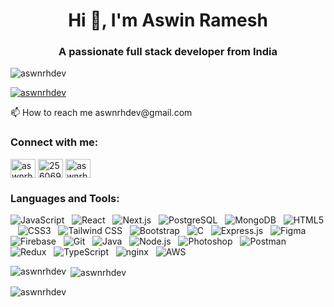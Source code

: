 <h1 align="center">Hi 👋, I'm Aswin Ramesh</h1>
<h3 align="center">A passionate full stack developer from India</h3>
<p align="left"> <img src="https://komarev.com/ghpvc/?username=aswnrhdev&label=Profile%20views&color=0e75b6&style=flat" alt="aswnrhdev" /> </p>
<p align="left"> <a href="https://github.com/ryo-ma/github-profile-trophy"><img src="https://github-profile-trophy.vercel.app/?username=aswnrhdev" alt="aswnrhdev" /></a> </p>
📫 How to reach me aswnrhdev@gmail.com
<h3 align="left">Connect with me:</h3>
<p align="left">
<a href="https://linkedin.com/in/aswnrhdev" target="blank"><img align="center" src="https://raw.githubusercontent.com/rahuldkjain/github-profile-readme-generator/master/src/images/icons/Social/linked-in-alt.svg" alt="aswnrhdev" height="30" width="40" /></a>
<a href="https://stackoverflow.com/users/25606980" target="blank"><img align="center" src="https://raw.githubusercontent.com/rahuldkjain/github-profile-readme-generator/master/src/images/icons/Social/stack-overflow.svg" alt="25606980" height="30" width="40" /></a>
<a href="https://www.leetcode.com/aswnrhdev" target="blank"><img align="center" src="https://raw.githubusercontent.com/rahuldkjain/github-profile-readme-generator/master/src/images/icons/Social/leet-code.svg" alt="aswnrhdev" height="30" width="40" /></a>
</p>
<h3 align="left">Languages and Tools:</h3>
<p align="left">
  <img src="https://img.shields.io/badge/Javascript-F0DB4F?style=for-the-badge&labelColor=black&logo=javascript&logoColor=F0DB4F" alt="JavaScript" />&nbsp;&nbsp;
  <img src="https://img.shields.io/badge/-React-61DBFB?style=for-the-badge&labelColor=black&logo=react&logoColor=61DBFB" alt="React" />&nbsp;&nbsp;
  <img src="https://img.shields.io/badge/Next.js-000000?style=for-the-badge&logo=nextdotjs&logoColor=white" alt="Next.js" />&nbsp;&nbsp;
  <img src="https://img.shields.io/badge/postgres-%23316192.svg?style=for-the-badge&logo=postgresql&logoColor=white" alt="PostgreSQL" />&nbsp;&nbsp;
  <img src="https://img.shields.io/badge/MongoDB-4EA94B?style=for-the-badge&logo=mongodb&logoColor=white" alt="MongoDB" />&nbsp;&nbsp;
  <img src="https://img.shields.io/badge/HTML5-E34F26?style=for-the-badge&logo=html5&logoColor=white" alt="HTML5" />&nbsp;&nbsp;
  <img src="https://img.shields.io/badge/CSS3-1572B6?style=for-the-badge&logo=css3&logoColor=white" alt="CSS3" />&nbsp;&nbsp;
  <img src="https://img.shields.io/badge/Tailwind_CSS-06B6D4?style=for-the-badge&logo=tailwindcss&logoColor=white&labelColor=000000" alt="Tailwind CSS" />&nbsp;&nbsp;
  <img src="https://img.shields.io/badge/Bootstrap-563D7C?style=for-the-badge&logo=bootstrap&logoColor=white" alt="Bootstrap" />&nbsp;&nbsp;
  <img src="https://img.shields.io/badge/C-00599C?style=for-the-badge&logo=c&logoColor=white" alt="C" />&nbsp;&nbsp;
  <img src="https://img.shields.io/badge/Express.js-000000?style=for-the-badge&logo=express&logoColor=white" alt="Express.js" />&nbsp;&nbsp;
  <img src="https://img.shields.io/badge/Figma-F24E1E?style=for-the-badge&logo=figma&logoColor=white" alt="Figma" />&nbsp;&nbsp;
  <img src="https://img.shields.io/badge/Firebase-FFCA28?style=for-the-badge&logo=firebase&logoColor=white" alt="Firebase" />&nbsp;&nbsp;
  <img src="https://img.shields.io/badge/Git-F05032?style=for-the-badge&logo=git&logoColor=white" alt="Git" />&nbsp;&nbsp;
  <img src="https://img.shields.io/badge/Java-007396?style=for-the-badge&logo=java&logoColor=white" alt="Java" />&nbsp;&nbsp;
  <img src="https://img.shields.io/badge/Node.js-339933?style=for-the-badge&logo=nodedotjs&logoColor=white" alt="Node.js" />&nbsp;&nbsp;
  <img src="https://img.shields.io/badge/Photoshop-31A8FF?style=for-the-badge&logo=adobephotoshop&logoColor=white" alt="Photoshop" />&nbsp;&nbsp;
  <img src="https://img.shields.io/badge/Postman-FF6C37?style=for-the-badge&logo=postman&logoColor=white" alt="Postman" />&nbsp;&nbsp;
  <img src="https://img.shields.io/badge/Redux-764ABC?style=for-the-badge&logo=redux&logoColor=white" alt="Redux" />&nbsp;&nbsp;
  <img src="https://img.shields.io/badge/TypeScript-3178C6?style=for-the-badge&logo=typescript&logoColor=white" alt="TypeScript" />&nbsp;&nbsp;
  <img src="https://img.shields.io/badge/nginx-009639?style=for-the-badge&logo=nginx&logoColor=white" alt="nginx" />&nbsp;&nbsp;
  <img src="https://img.shields.io/badge/AWS-232F3E?style=for-the-badge&logo=amazonaws&logoColor=white" alt="AWS" />&nbsp;&nbsp;
</p>


<p><img align="left" src="https://github-readme-stats.vercel.app/api/top-langs?username=aswnrhdev&show_icons=true&locale=en&layout=compact" alt="aswnrhdev" /></p>
<p>&nbsp;<img align="center" src="https://github-readme-stats.vercel.app/api?username=aswnrhdev&show_icons=true&locale=en" alt="aswnrhdev" /></p>
<p><img align="center" src="https://github-readme-streak-stats.herokuapp.com/?user=aswnrhdev&" alt="aswnrhdev" /></p>
